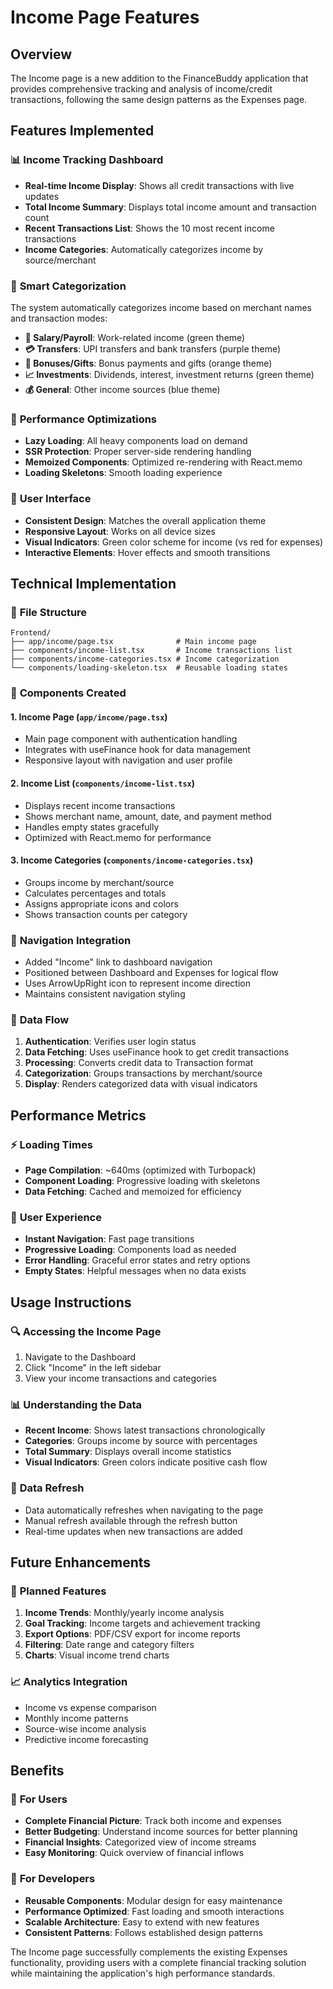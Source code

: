 # Income Page Features

## Overview
The Income page is a new addition to the FinanceBuddy application that provides comprehensive tracking and analysis of income/credit transactions, following the same design patterns as the Expenses page.

## Features Implemented

### 📊 **Income Tracking Dashboard**
- **Real-time Income Display**: Shows all credit transactions with live updates
- **Total Income Summary**: Displays total income amount and transaction count
- **Recent Transactions List**: Shows the 10 most recent income transactions
- **Income Categories**: Automatically categorizes income by source/merchant

### 🎯 **Smart Categorization**
The system automatically categorizes income based on merchant names and transaction modes:

- **💼 Salary/Payroll**: Work-related income (green theme)
- **💳 Transfers**: UPI transfers and bank transfers (purple theme)
- **🎁 Bonuses/Gifts**: Bonus payments and gifts (orange theme)
- **📈 Investments**: Dividends, interest, investment returns (green theme)
- **💰 General**: Other income sources (blue theme)

### 🔄 **Performance Optimizations**
- **Lazy Loading**: All heavy components load on demand
- **SSR Protection**: Proper server-side rendering handling
- **Memoized Components**: Optimized re-rendering with React.memo
- **Loading Skeletons**: Smooth loading experience

### 🎨 **User Interface**
- **Consistent Design**: Matches the overall application theme
- **Responsive Layout**: Works on all device sizes
- **Visual Indicators**: Green color scheme for income (vs red for expenses)
- **Interactive Elements**: Hover effects and smooth transitions

## Technical Implementation

### 📁 **File Structure**
```
Frontend/
├── app/income/page.tsx              # Main income page
├── components/income-list.tsx       # Income transactions list
├── components/income-categories.tsx # Income categorization
└── components/loading-skeleton.tsx  # Reusable loading states
```

### 🔧 **Components Created**

#### 1. **Income Page** (`app/income/page.tsx`)
- Main page component with authentication handling
- Integrates with useFinance hook for data management
- Responsive layout with navigation and user profile

#### 2. **Income List** (`components/income-list.tsx`)
- Displays recent income transactions
- Shows merchant name, amount, date, and payment method
- Handles empty states gracefully
- Optimized with React.memo for performance

#### 3. **Income Categories** (`components/income-categories.tsx`)
- Groups income by merchant/source
- Calculates percentages and totals
- Assigns appropriate icons and colors
- Shows transaction counts per category

### 🚀 **Navigation Integration**
- Added "Income" link to dashboard navigation
- Positioned between Dashboard and Expenses for logical flow
- Uses ArrowUpRight icon to represent income direction
- Maintains consistent navigation styling

### 📱 **Data Flow**
1. **Authentication**: Verifies user login status
2. **Data Fetching**: Uses useFinance hook to get credit transactions
3. **Processing**: Converts credit data to Transaction format
4. **Categorization**: Groups transactions by merchant/source
5. **Display**: Renders categorized data with visual indicators

## Performance Metrics

### ⚡ **Loading Times**
- **Page Compilation**: ~640ms (optimized with Turbopack)
- **Component Loading**: Progressive loading with skeletons
- **Data Fetching**: Cached and memoized for efficiency

### 🎯 **User Experience**
- **Instant Navigation**: Fast page transitions
- **Progressive Loading**: Components load as needed
- **Error Handling**: Graceful error states and retry options
- **Empty States**: Helpful messages when no data exists

## Usage Instructions

### 🔍 **Accessing the Income Page**
1. Navigate to the Dashboard
2. Click "Income" in the left sidebar
3. View your income transactions and categories

### 📊 **Understanding the Data**
- **Recent Income**: Shows latest transactions chronologically
- **Categories**: Groups income by source with percentages
- **Total Summary**: Displays overall income statistics
- **Visual Indicators**: Green colors indicate positive cash flow

### 🔄 **Data Refresh**
- Data automatically refreshes when navigating to the page
- Manual refresh available through the refresh button
- Real-time updates when new transactions are added

## Future Enhancements

### 🎯 **Planned Features**
1. **Income Trends**: Monthly/yearly income analysis
2. **Goal Tracking**: Income targets and achievement tracking
3. **Export Options**: PDF/CSV export for income reports
4. **Filtering**: Date range and category filters
5. **Charts**: Visual income trend charts

### 📈 **Analytics Integration**
- Income vs expense comparison
- Monthly income patterns
- Source-wise income analysis
- Predictive income forecasting

## Benefits

### 👤 **For Users**
- **Complete Financial Picture**: Track both income and expenses
- **Better Budgeting**: Understand income sources for better planning
- **Financial Insights**: Categorized view of income streams
- **Easy Monitoring**: Quick overview of financial inflows

### 🔧 **For Developers**
- **Reusable Components**: Modular design for easy maintenance
- **Performance Optimized**: Fast loading and smooth interactions
- **Scalable Architecture**: Easy to extend with new features
- **Consistent Patterns**: Follows established design patterns

The Income page successfully complements the existing Expenses functionality, providing users with a complete financial tracking solution while maintaining the application's high performance standards.
